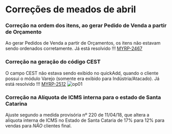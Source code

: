 # Correções de meados de abril

### Correção na ordem dos itens, ao gerar Pedido de Venda a partir de Orçamento
Ao gerar Pedidos de Venda a partir de Orçamentos, os itens não estavam sendo ordenados corretamente. Já está resolvido !!! [MYRP-2467](https://devmyrp.atlassian.net/browse/MYRP-2467)

### Correção na geração do código CEST
O campo CEST não estava sendo exibido no quickAdd, quando o cliente possui o módulo Varejo (somente era exibido para Indústria/Atacado). Já está resolvido !!! [MYRP-2512](https://devmyrp.atlassian.net/browse/MYRP-2512)
![op01](https://i.imgur.com/C8coKsj.png)

### Correção na Alíquota de ICMS interna para o estado de Santa Catarina
Ajuste segundo a medida provisória nº 220 de 11/04/18, que altera a alíquota interna de ICMS no Estado de Santa Cataria de 17% para 12% para vendas para *NÃO* clientes final.